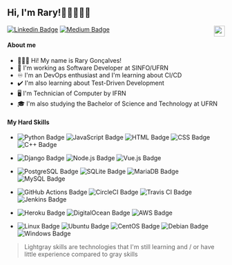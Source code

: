 ## Hi, I'm Rary!👋🏽👨🏽‍💻

<img align="right" width="25" src="https://emojipedia-us.s3.dualstack.us-west-1.amazonaws.com/thumbs/120/twitter/248/flag-brazil_1f1e7-1f1f7.png">

[![Linkedin Badge](https://img.shields.io/badge/-Rary%20Gonçalves-grey?style=flat&logo=Linkedin&logoColor=white&link=https://www.linkedin.com/in/rarygc/)](https://www.linkedin.com/in/rarygc/)
[![Medium Badge](https://img.shields.io/badge/-Rary%20Gonçalves-grey?style=flat&logo=Medium&logoColor=white&link=https://medium.com/@rarygc)](https://medium.com/@rarygc)

#### About me
- 🙋🏽‍♂️ Hi! My name is Rary Gonçalves!
- 💼 I'm working as Software Developer at SINFO/UFRN
- ♾️ I'm an DevOps enthusiast and I'm learning about CI/CD
- ✔️ I'm also learning about Test-Driven Development
- 🖥️ I'm Technician of Computer by IFRN
- 🎓 I'm also studying the Bachelor of Science and Technology at UFRN

#### My Hard Skills
- ![Python Badge](https://img.shields.io/badge/Python-grey?style=flat&logo=Python&logoColor=white)
![JavaScript Badge](https://img.shields.io/badge/JavaScript-grey?style=flat&logo=JavaScript&logoColor=white)
![HTML Badge](https://img.shields.io/badge/HTML-lightgrey?style=flat&logo=HTML5&logoColor=white)
![CSS Badge](https://img.shields.io/badge/CSS-lightgrey?style=flat&logo=CSS3&logoColor=white)
![C++ Badge](https://img.shields.io/badge/C++-lightgrey?style=flat&logo=C%2B%2B&logoColor=white)

- ![Django Badge](https://img.shields.io/badge/Django-grey?style=flat&logo=Django&logoColor=white)
![Node.js Badge](https://img.shields.io/badge/Node.js-grey?style=flat&logo=Node.js&logoColor=white)
![Vue.js Badge](https://img.shields.io/badge/Vue.js-lightgrey?style=flat&logo=Vue.js&logoColor=white)

- ![PostgreSQL Badge](https://img.shields.io/badge/PostgreSQL-grey?style=flat&logo=PostgreSQL&logoColor=white)
![SQLite Badge](https://img.shields.io/badge/SQLite-grey?style=flat&logo=SQLite&logoColor=white)
![MariaDB Badge](https://img.shields.io/badge/MariaDB-lightgrey?style=flat&logo=MariaDB&logoColor=white)
![MySQL Badge](https://img.shields.io/badge/MySQL-lightgrey?style=flat&logo=MySQL&logoColor=white)

- ![GitHub Actions Badge](https://img.shields.io/badge/GitHub%20Actions-grey?style=flat&logo=GitHub%20Actions&logoColor=white)
![CircleCI Badge](https://img.shields.io/badge/CircleCI-grey?style=flat&logo=CircleCI&logoColor=white)
![Travis CI Badge](https://img.shields.io/badge/Travis%20CI-lightgrey?style=flat&logo=Travis%20CI&logoColor=white)
![Jenkins Badge](https://img.shields.io/badge/Jenkins-lightgrey?style=flat&logo=Jenkins&logoColor=white)

- ![Heroku Badge](https://img.shields.io/badge/Heroku-grey?style=flat&logo=Heroku&logoColor=white)
![DigitalOcean Badge](https://img.shields.io/badge/DigitalOcean-grey?style=flat&logo=DigitalOcean&logoColor=white)
![AWS Badge](https://img.shields.io/badge/AWS-lightgrey?style=flat&logo=Amazon%20AWS&logoColor=white)

- ![Linux Badge](https://img.shields.io/badge/Linux-grey?style=flat&logo=Linux&logoColor=white)
![Ubuntu Badge](https://img.shields.io/badge/Ubuntu-grey?style=flat&logo=Ubuntu&logoColor=white)
![CentOS Badge](https://img.shields.io/badge/CentOS-grey?style=flat&logo=CentOS&logoColor=white)
![Debian Badge](https://img.shields.io/badge/Debian-lightgrey?style=flat&logo=Debian&logoColor=white)
![Windows Badge](https://img.shields.io/badge/Windows%20Server-lightgrey?style=flat&logo=Windows&logoColor=white)

> Lightgray skills are technologies that I'm still learning and / or have little experience compared to gray skills

